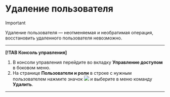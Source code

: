 # Удаление пользователя

> [!IMPORTANT]
> Удаление пользователя — неотменяемая и необратимая операция, восстановить удаленного пользователя невозможно.

---

**[!TAB Консоль управления]**

1. В консоли управления перейдите во вкладку **Управление доступом** в боковом меню.
2. На странице **Пользователи и роли** в строке с нужным пользователем нажмите значок ![](../../images/dots.png) и выберите в меню команду **Удалить**.

---